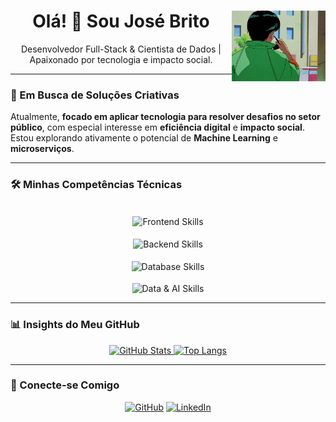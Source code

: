 <div align="center">
  <img src="urameshi.gif" alt="Yusuke Urameshi GIF" width="150" align="right">
  <h1>Olá! 👋 Sou José Brito</h1>
  <p>Desenvolvedor Full-Stack & Cientista de Dados | Apaixonado por tecnologia e impacto social.</p>
</div>

---

### 🚀 Em Busca de Soluções Criativas

Atualmente, **focado em aplicar tecnologia para resolver desafios no setor público**, com especial interesse em **eficiência digital** e **impacto social**. Estou explorando ativamente o potencial de **Machine Learning** e **microserviços**.

---

### 🛠️ Minhas Competências Técnicas

<div align="center">
  <br>
  <img align="center" src="https://skillicons.dev/icons?i=vue,js,react,flutter" alt="Frontend Skills" />
  <br><br>
  <img align="center" src="https://skillicons.dev/icons?i=nestjs,php,laravel,django,spring" alt="Backend Skills" />
  <br><br>
  <img align="center" src="https://skillicons.dev/icons?i=mysql,postgres,firebase" alt="Database Skills" />
  <br><br>
  <img align="center" src="https://skillicons.dev/icons?i=python,tensorflow,pytorch" alt="Data & AI Skills" />
  <br>
</div>

---

### 📊 Insights do Meu GitHub

<div align="center">
  <a href="https://github.com/josevbrito">
    <img alt="GitHub Stats" src="https://github-readme-stats.vercel.app/api?username=josevbrito&show_icons=true&theme=tokyonight&count_private=true&layout=compact" height="150"/>
  </a>
  <a href="https://github.com/josevbrito">
    <img alt="Top Langs" src="https://github-readme-stats.vercel.app/api/top-langs/?username=josevbrito&layout=compact&theme=tokyonight&langs_count=8&exclude_repo=portfolio-old,readme-test&cache_seconds=0" height="150"/>
  </a>
</div>

---

### 🤝 Conecte-se Comigo

<p align="center">
  <a href="https://github.com/josevbrito" target="_blank"><img src="https://img.shields.io/badge/GitHub-%23121010.svg?style=for-the-badge&logo=github&logoColor=white" alt="GitHub"/></a>
  <a href="https://linkedin.com/in/josevbrito" target="_blank"><img src="https://img.shields.io/badge/LinkedIn-%230077B5.svg?style=for-the-badge&logo=linkedin&logoColor=white" alt="LinkedIn"/></a>
</p>

